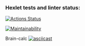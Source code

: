 ### Hexlet tests and linter status:
[![Actions Status](https://github.com/Marucami/frontend-project-44/actions/workflows/hexlet-check.yml/badge.svg)](https://github.com/Marucami/frontend-project-44/actions)

[![Maintainability](https://api.codeclimate.com/v1/badges/9afba578ad241df1b3a8/maintainability)](https://codeclimate.com/github/Marucami/frontend-project-44/maintainability)

Brain-calc
[![asciicast](https://asciinema.org/a/5rgu8bBHe7owlTwyDxkBosDY0)](https://asciinema.org/a/5rgu8bBHe7owlTwyDxkBosDY0)
